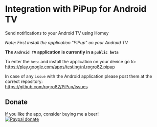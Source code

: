 # Integration with PiPup for Android TV

Send notifications to your Android TV using Homey

_Note: First install the application "PiPup" on your Android TV._

__The `Android TV` application is currently in a `public beta`__

To enter the `beta` and install the application on your device go to:  
https://play.google.com/apps/testing/nl.rogro82.pipup

In case of any `issue` with the Android application please post them at the correct repository:  
https://github.com/rogro82/PiPup/issues

## Donate
If you like the app, consider buying me a beer!  
[![Paypal donate][pp-donate-image]][pp-donate-link]

[pp-donate-link]: https://www.paypal.me/rocodamelshe
[pp-donate-image]: https://www.paypalobjects.com/webstatic/en_US/i/btn/png/btn_donate_92x26.png